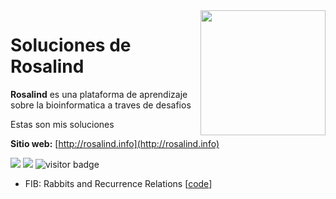 <img src="http://rosalind.info/static/img/logo.png?v=1560257990"  width=200 align="right">

# Soluciones de Rosalind

**Rosalind** es una plataforma de aprendizaje sobre la bioinformatica a traves de desafios 

Estas son mis soluciones

**Sitio web:** [http://rosalind.info](http://rosalind.info)

<img src="https://img.shields.io/badge/language-python-orange.svg" style="zoom:100%;" /> <img src="https://img.shields.io/badge/counts-149-brightgreen.svg" style="zoom:100%;" />
<img src="https://visitor-badge.laobi.icu/badge?page_id=zonghui0228.rosalind-solutions" alt="visitor badge"/>

* FIB: Rabbits and Recurrence Relations [[code](https://https://github.com/gnvidal/Rosalind_Bioinformatics_solutions/blob/main/Solutions/Rabbits_and_Recurrence_Relations.py)]
